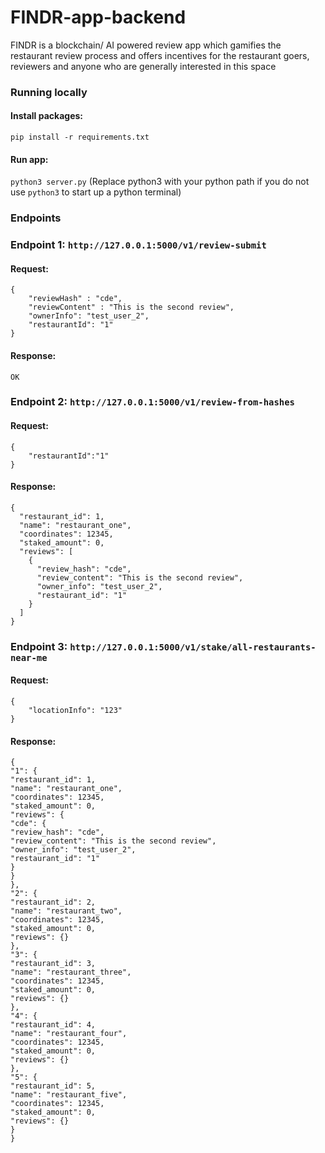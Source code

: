 # FINDR-app-backend
FINDR is a blockchain/ AI powered review app which gamifies the restaurant review process and offers incentives for the restaurant goers, reviewers and anyone who are generally interested in this space


### Running locally

#### Install packages: 
`pip install -r requirements.txt`
#### Run app: 
`python3 server.py` (Replace python3 with your python path if you do not use `python3` to start up a python terminal)

### Endpoints

### Endpoint 1: `http://127.0.0.1:5000/v1/review-submit`
#### Request:
```commandline
{
    "reviewHash" : "cde",
    "reviewContent" : "This is the second review",
    "ownerInfo": "test_user_2",
    "restaurantId": "1"
}
```

#### Response:
```commandline
OK
```

### Endpoint 2: `http://127.0.0.1:5000/v1/review-from-hashes`
#### Request:
```commandline
{
    "restaurantId":"1"
}
```

#### Response:
```commandline
{
  "restaurant_id": 1,
  "name": "restaurant_one",
  "coordinates": 12345,
  "staked_amount": 0,
  "reviews": [
    {
      "review_hash": "cde",
      "review_content": "This is the second review",
      "owner_info": "test_user_2",
      "restaurant_id": "1"
    }
  ]
}
```

### Endpoint 3: `http://127.0.0.1:5000/v1/stake/all-restaurants-near-me`
#### Request:
```commandline
{
    "locationInfo": "123"
}
```

#### Response:
```commandline
{
"1": {
"restaurant_id": 1,
"name": "restaurant_one",
"coordinates": 12345,
"staked_amount": 0,
"reviews": {
"cde": {
"review_hash": "cde",
"review_content": "This is the second review",
"owner_info": "test_user_2",
"restaurant_id": "1"
}
}
},
"2": {
"restaurant_id": 2,
"name": "restaurant_two",
"coordinates": 12345,
"staked_amount": 0,
"reviews": {}
},
"3": {
"restaurant_id": 3,
"name": "restaurant_three",
"coordinates": 12345,
"staked_amount": 0,
"reviews": {}
},
"4": {
"restaurant_id": 4,
"name": "restaurant_four",
"coordinates": 12345,
"staked_amount": 0,
"reviews": {}
},
"5": {
"restaurant_id": 5,
"name": "restaurant_five",
"coordinates": 12345,
"staked_amount": 0,
"reviews": {}
}
}
```

